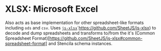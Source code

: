 # XLSX: Microsoft Excel

Also acts as base implementation for other spreadsheet-like formats
including `ods` and `csv`. Uses [`js-xlsx`]()`https://github.com/SheetJS/js-xlsx) to
decode and dump spreadsheets and transforms to/from the it's
(Common Spreadsheet Format)[https://github.com/SheetJS/js-xlsx#common-spreadsheet-format]
and Stencila schema instances.
